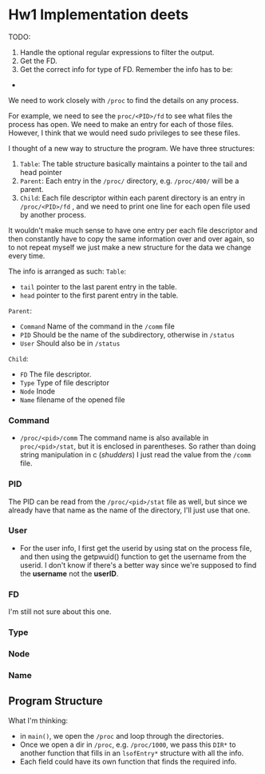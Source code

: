 # Hw1 Implementation deets

TODO:
1. Handle the optional regular expressions to filter the output.
2. Get the FD.
3. Get the correct info for type of FD. Remember the info has to be:
- 

We need to work closely with `/proc` to find the details on any process.

For example, we need to see the `proc/<PID>/fd` to see what files the process
has open. We need to make an entry for each of those files.
However, I think that we would need sudo privileges to see these files.

I thought of a new way to structure the program.
We have three structures:
1. `Table`: The table structure basically maintains a pointer to the tail and
head pointer 
2. `Parent`: Each entry in the `/proc/` directory, e.g. `/proc/400/` will be a parent.
3. `Child`: Each file descriptor within each parent directory is an entry in `/proc/<PID>/fd` , 
and we need to print one line for each open file used by another process.

It wouldn't make much sense to have one entry per each file descriptor and then constantly have to copy
the same information over and over again, so to not repeat myself we just make a new structure for the
data we change every time.

The info is arranged as such:
`Table`:
- `tail` pointer to the last parent entry in the table.
- `head` pointer to the first parent entry in the table.

`Parent`:
- `Command` Name of the command in the `/comm` file
- `PID` Should be the name of the subdirectory, otherwise in `/status`
- `User` Should also be in `/status`

`Child`:
- `FD` The file descriptor. 
- `Type` Type of file descriptor
- `Node` Inode
- `Name` filename of the opened file

### Command
- `/proc/<pid>/comm`
The command name is also available in `proc/<pid>/stat`, but it is enclosed in parentheses. So rather than doing string manipulation in c (*shudders*) 
I just read the value from the `/comm` file.

### PID
The PID can be read from the `/proc/<pid>/stat` file as well, but since we already have that name as the name of the directory, I'll just use that one.

### User
- For the user info, I first get the userid by using stat on the process file, and then using 
the getpwuid() function to get the username from the userid. I don't know if there's a better way
since we're supposed to find the **username** not the **userID**.

### FD
I'm still not sure about this one.

### Type

### Node

### Name


## Program Structure
What I'm thinking: 
- in `main()`, we open the `/proc`  and loop through the directories.
- Once we open a dir in `/proc`, e.g. `/proc/1000`, we pass this `DIR*` to another
function that fills in an `lsofEntry*` structure with all the info.
- Each field could have its own function that finds the required info.

